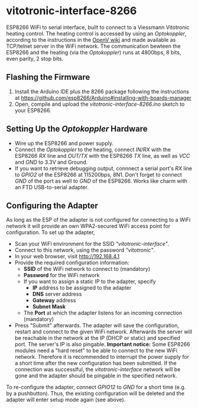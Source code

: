 # vitotronic-interface-8266

ESP8266 WiFi to serial interface, built to connect to a Viessmann Vitotronic heating control. The heating control is accessed by using an *Optokoppler*, according to the instructions in the [OpenV wiki](http://openv.wikispaces.com/Bauanleitung+RaspberryPi) and made available as TCP/telnet server in the WiFi network. The communication bewteen the ESP8266 and the heating (via the *Optokoppler*) runs at 4800bps, 8 bits, even parity, 2 stop bits.

## Flashing the Firmware
1. Install the Arduino IDE plus the 8266 package following the instructions  at https://github.com/esp8266/Arduino#installing-with-boards-manager
2. Open, compile and upload the *vitotronic-interface-8266.ino* sketch to your ESP8266.

## Setting Up the *Optokoppler* Hardware
* Wire up the ESP8266 and power supply.
* Connect the *Optokoppler* to the heating, connect *IN/RX* with the ESP8266 *RX* line and *OUT/TX* with the ESP8266 *TX* line, as well as *VCC* and *GND* to 3.3V and Ground.
* If you want to retrieve debugging output, connnect a serial port's *RX* line to *GPIO2* of the ESP8266 at 115200bps, 8N1. Don't forget to connect *GND* of the port as well to *GND* of the ESP8266. Works like charm with an FTD USB-to-serial adapter.

## Configuring the Adapter
As long as the ESP of the adapter is not configured for connecting to a WiFi network it will provide an own WPA2-secured WiFi access point for configuration. To set up the adapter,
* Scan your WiFi environment for the SSID *"vitotronic-interface"*.
* Connect to this network, using the password *"vitotronic"*.
* In your web browser, visit http://192.168.4.1
* Provide the required configuration information:
  * **SSID** of the WiFi network to connect to (mandatory)
  * **Password** for the WiFi network
  * If you want to assign a static IP to the adapter, specify
    * **IP** address to be assigned to the adapter
    * **DNS** server address
    * **Gateway** address
    * **Subnet Mask**
  * The **Port** at which the adapter listens for an incoming connection (mandatory)
* Press "Submit" afterwards. The adapter will save the configuration, restart and connect to the given WiFi network. Afterwards the server will be reachable in the network at the IP (DHCP or static) and specified port. The server's IP is also pingable. **Important notice:** Some ESP8266 modules need a "hard reset" to be able to connect to the new WiFi network. Therefore it is recommended to interrupt the power supply for a short time after the new configuration has been submitted. If the connection was successlful, the *vitotronic-interface* network will be gone and the adapter should be pingable in the specified network.

To re-configure the adapter, connect *GPIO12* to *GND* for a short time (e.g. by a pushbutton). Thus, the existing configuration will be deleted and the adapter will enter setup mode again (see above).
